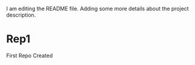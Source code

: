 I am editing the README file. Adding some more details about the project description.

# Rep1
First Repo Created
